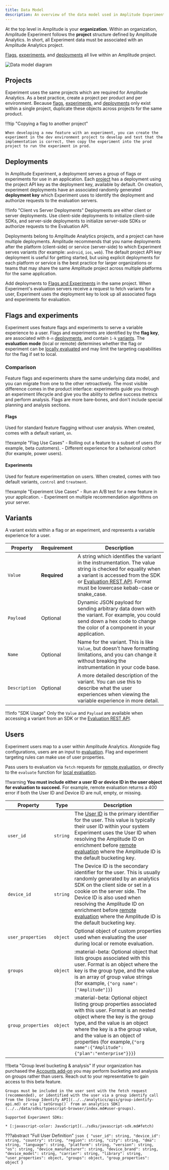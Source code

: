 ```yaml
---
title: Data Model
description: An overview of the data model used in Amplitude Experiment.
---
```


At the top level in Amplitude is your **organization**. Within an organization, Amplitude Experiment follows the **project** structure defined by Amplitude Analytics. In short, all Experiment data must be associated with an Amplitude Analytics project.

[Flags](#flags-and-experiments), [experiments](#flags-and-experiments), and [deployments](#deployments) all live within an Amplitude project.
<br />

![Data model diagram](../../assets/images/experiment/data-model.drawio.svg)

## Projects

Experiment uses the same projects which are required for Amplitude Analytics. As a best practice, create a project per product and per environment. Because [flags](#flags-and-experiments), [experiments](#flags-and-experiments), and [deployments](#deployments) only exist within a single project, duplicate these objects across projects for the same product.

!!!tip "Copying a flag to another project"

    When developing a new feature with an experiment, you can create the experiment in the dev environment project to develop and test that the implementation is correct, then copy the experiment into the prod project to run the experiment in prod.

## Deployments

In Amplitude Experiment, a deployment serves a group of flags or experiments for use in an application. Each [project](#projects) has a deployment using the project API key as the deployment key, available by default. On creation, experiment deployments have an associated randomly generated **deployment key** which Experiment uses to identify the deployment and authorize requests to the evaluation servers.

!!!info "Client vs Server Deployments"
    Deployments are either client or server deployments. Use client-side deployments to initialize client-side SDKs, and server-side deployments to initialize server-side SDKs or authorize requests to the Evaluation API.

Deployments belong to Amplitude Analytics projects, and a project can have multiple deployments. Amplitude recommends that you name deployments after the platform (client-side) or service (server-side) to which Experiment serves variants (for example: `android`, `ios`, `web`). The default project API key deployment is useful for getting started, but using explicit deployments for each platform or service is the best practice for larger organizations or teams that may share the same Amplitude project across multiple platforms for the same application.

Add deployments to [Flags and Experiments](../guides/getting-started/create-a-flag.md#add-a-deployment) in the same project. When Experiment's evaluation servers receive a request to fetch variants for a user, Experiment uses the deployment key to look up all associated flags and experiments for evaluation.

## Flags and experiments

Experiment uses feature flags and experiments to serve a variable experience to a user. Flags and experiments are identified by the **flag key**, are associated with `0-n` [deployments](#deployments), and contain `1-k` [variants](#variants). The **evaluation mode** (local or remote) determines whether the flag or experiment can be [locally evaluated](evaluation/local-evaluation.md) and may limit the targeting capabilities for the flag if set to local.

### Comparison

Feature flags and experiments share the same underlying data model, and you can migrate from one to the other retroactively. The most visible difference comes in the product interface: experiments guide you through an experiment lifecycle and give you the ability to define success metrics and perform analysis. Flags are more bare-bones, and don't include special planning and analysis sections.

#### Flags

Used for standard feature flagging without user analysis. When created, comes with a default variant, `on`.

!!!example "Flag Use Cases"
    - Rolling out a feature to a subset of users (for example, beta customers).
    - Different experience for a behavioral cohort (for example, power users).

#### Experiments

Used for feature experimentation on users. When created, comes with two default variants, `control` and `treatment`.

!!!example "Experiment Use Cases"
    - Run an A/B test for a new feature in your application.
    - Experiment on multiple recommendation algorithms on your server.

## Variants

A variant exists within a flag or an experiment, and represents a variable experience for a user.

|<div class='med-column'> Property </div>| Requirement | Description |
| --- | --- | --- |
| `Value` | **Required** | A string which identifies the variant in the instrumentation. The value string is checked for equality when a variant is accessed from the SDK or [Evaluation REST API](../apis/evaluation-api.md). Format must be lowercase kebab-case or snake_case. |
| `Payload` | Optional | Dynamic JSON payload for sending arbitrary data down with the variant. For example, you could send down a hex code to change the color of a component in your application. |
| `Name` | Optional | Name for the variant. This is like `Value`, but doesn't have formatting limitations, and you can change it without breaking the instrumentation in your code base.|
| `Description` | Optional | A more detailed description of the variant. You can use this to describe what the user experiences when viewing the variable experience in more detail. |

!!!info "SDK Usage"
    Only the `Value` and `Payload` are available when accessing a variant from an SDK or the [Evaluation REST API](../apis/evaluation-api.md).

## Users

Experiment users map to a user within Amplitude Analytics. Alongside flag configurations, users are an input to [evaluation](evaluation/implementation.md). Flag and experiment targeting rules can make use of user properties.

Pass users to evaluation via `fetch` requests for [remote evaluation](evaluation/remote-evaluation.md), or directly to the `evaluate` function for [local evaluation](evaluation/local-evaluation.md).

!!!warning
    **You must include either a user ID or device ID in the user object for evaluation to succeed.** For example, remote evaluation returns a 400 error if both the User ID and Device ID are null, empty, or missing.

| <div class='med-big-column'> Property </div> | Type | Description |
| --- | --- | --- |
| `user_id` | `string` | The [User ID](https://help.amplitude.com/hc/en-us/articles/206404628-Step-2-Identifying-your-users#h_533ee533-f04d-49d3-873f-5836945f43a6) is the primary identifier for the user. This value is typically their user ID within your system Experiment uses the User ID when resolving the Amplitude ID on enrichment before [remote evaluation](evaluation/remote-evaluation.md) where the Amplitude ID is the default bucketing key. |
| `device_id` | `string` | The Device ID is the secondary identifier for the user. This is usually randomly generated by an analytics SDK on the client side or set in a cookie on the server side. The Device ID is also used when resolving the Amplitude ID on enrichment before [remote evaluation](evaluation/remote-evaluation.md) where the Amplitude ID is the default bucketing key. |
| `user_properties` | `object` | Optional object of custom properties used when evaluating the user during local or remote evaluation. |
| `groups` | `object` | :material-beta: Optional object that lists groups associated with this user. Format is an object where the key is the group type, and the value is an array of group value strings (for example, `{"org name":["Amplitude"]}`)  |
| `group_properties` | `object` | :material-beta: Optional object listing group properties associated with this user. Format is an nested object where the key is the group type, and the value is an object where the key is a the group value, and the value is an object of properties (for example,`{"org name":{"Amplitude":{"plan":"enterprise"}}}`) |

!!!beta "Group level bucketing & analysis"
    If your organization has purchased the [Accounts add-on](https://help.amplitude.com/hc/en-us/articles/115001765532-Account-level-reporting-in-Amplitude) you may perform bucketing and analysis on groups rather than users. Reach out to your representative to gain access to this beta feature.

    Groups must be included in the user sent with the fetch request (recommended), or identified with the user via a group identify call from the [Group Identify API](../../analytics/apis/group-identify-api.md) or via [`setGroup()` from an analytics SDK](../../data/sdks/typescript-browser/index.md#user-groups).

    Supported Experiment SDKs:

    * [:javascript-color: JavaScript](../sdks/javascript-sdk.md#fetch)

???abstract "Full User Definition"
    ```json
    {
        "user_id": string,
        "device_id": string,
        "country": string,
        "region": string,
        "city": string,
        "dma": string,
        "language": string,
        "platform": string,
        "version": string,
        "os": string,
        "device_manufacturer": string,
        "device_brand": string,
        "device_model": string,
        "carrier": string,
        "library": string,
        "user_properties": object,
        "groups": object,
        "group_properties": object
    }
    ```